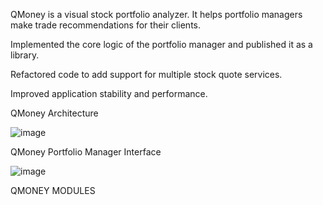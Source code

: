 QMoney is a visual stock portfolio analyzer. It helps portfolio managers make trade recommendations for their clients.

Implemented the core logic of the portfolio manager and published it as a library.

Refactored code to add support for multiple stock quote services.

Improved application stability and performance.

QMoney Architecture 

![image](https://user-images.githubusercontent.com/24942039/145179072-53fa5359-a069-4546-8216-52e44f4c6912.png)





QMoney Portfolio Manager Interface


![image](https://user-images.githubusercontent.com/24942039/145179105-45a4c52e-c461-42d6-b89e-ee33e0205afb.png)



QMONEY MODULES



